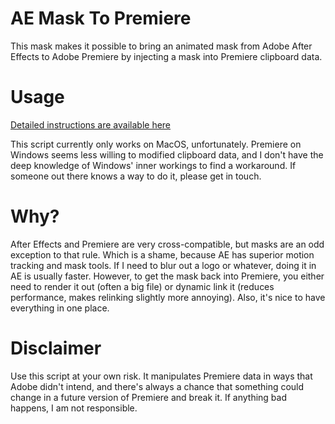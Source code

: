 # AE Mask To Premiere

This mask makes it possible to bring an animated mask from Adobe After Effects to Adobe Premiere by injecting a mask into Premiere clipboard data.

# Usage
[Detailed instructions are available here](Instructions/Instructions.MD)

This script currently only works on MacOS, unfortunately. Premiere on Windows seems less willing to modified clipboard data, and I don't have the deep knowledge of Windows' inner workings to find a workaround. If someone out there knows a way to do it, please get in touch.  

# Why?
After Effects and Premiere are very cross-compatible, but masks are an odd exception to that rule. Which is a shame, because AE has superior motion tracking and mask tools. If I need to blur out a logo or whatever, doing it in AE is usually faster. However, to get the mask back into Premiere, you either need to render it out (often a big file) or dynamic link it (reduces performance, makes relinking slightly more annoying). Also, it's nice to have everything in one place.    

# Disclaimer
Use this script at your own risk. It manipulates Premiere data in ways that Adobe didn't intend, and there's always a chance that something could change in a future version of Premiere and break it. If anything bad happens, I am not responsible.